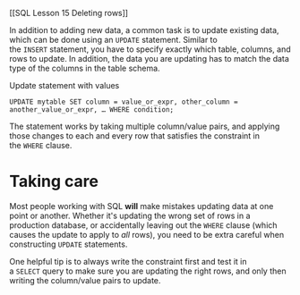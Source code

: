 
[[SQL Lesson 15 Deleting rows]]

In addition to adding new data, a common task is to update existing data, which can be done using an `UPDATE` statement. Similar to the `INSERT` statement, you have to specify exactly which table, columns, and rows to update. In addition, the data you are updating has to match the data type of the columns in the table schema.

Update statement with values

`UPDATE mytable SET column = value_or_expr, other_column = another_value_or_expr, … WHERE condition;`

The statement works by taking multiple column/value pairs, and applying those changes to each and every row that satisfies the constraint in the `WHERE` clause.

# Taking care

Most people working with SQL **will** make mistakes updating data at one point or another. Whether it's updating the wrong set of rows in a production database, or accidentally leaving out the `WHERE` clause (which causes the update to apply to _all_ rows), you need to be extra careful when constructing `UPDATE` statements.

One helpful tip is to always write the constraint first and test it in a `SELECT` query to make sure you are updating the right rows, and only then writing the column/value pairs to update.